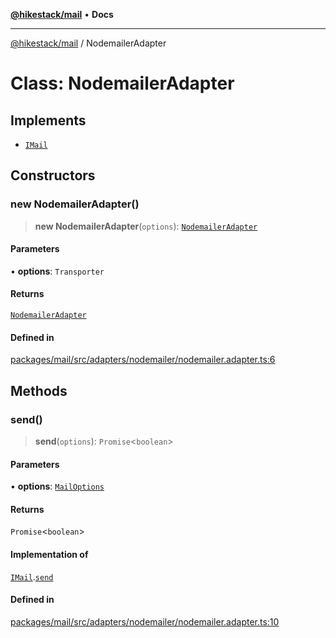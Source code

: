 [**@hikestack/mail**](/official/reference/mail/index.md) • **Docs**

***

[@hikestack/mail](/official/reference/mail/globals.md) / NodemailerAdapter

# Class: NodemailerAdapter

## Implements

- [`IMail`](/official/reference/mail/interfaces/IMail.md)

## Constructors

### new NodemailerAdapter()

> **new NodemailerAdapter**(`options`): [`NodemailerAdapter`](/official/reference/mail/classes/NodemailerAdapter.md)

#### Parameters

• **options**: `Transporter`

#### Returns

[`NodemailerAdapter`](/official/reference/mail/classes/NodemailerAdapter.md)

#### Defined in

[packages/mail/src/adapters/nodemailer/nodemailer.adapter.ts:6](https://github.com/hikestack/hike/blob/be0a5d8b5244742be2e4135d1259238afe0eda85/packages/mail/src/adapters/nodemailer/nodemailer.adapter.ts#L6)

## Methods

### send()

> **send**(`options`): `Promise`\<`boolean`\>

#### Parameters

• **options**: [`MailOptions`](/official/reference/mail/interfaces/MailOptions.md)

#### Returns

`Promise`\<`boolean`\>

#### Implementation of

[`IMail`](/official/reference/mail/interfaces/IMail.md).[`send`](/official/reference/mail/interfaces/IMail.md#send)

#### Defined in

[packages/mail/src/adapters/nodemailer/nodemailer.adapter.ts:10](https://github.com/hikestack/hike/blob/be0a5d8b5244742be2e4135d1259238afe0eda85/packages/mail/src/adapters/nodemailer/nodemailer.adapter.ts#L10)
